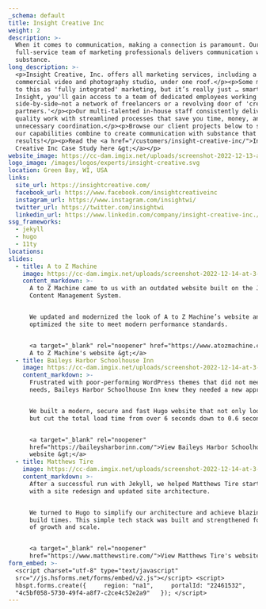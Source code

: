 ```yaml
---
_schema: default
title: Insight Creative Inc
weight: 2
description: >-
  When it comes to communication, making a connection is paramount. Our
  full-service team of marketing professionals delivers communication with
  substance.
long_description: >-
  <p>Insight Creative, Inc. offers all marketing services, including a large
  commercial video and photography studio, under one roof.</p><p>Some may refer
  to this as 'fully integrated' marketing, but it’s really just … smart. At
  Insight, you'll gain access to a team of dedicated employees working
  side-by-side—not a network of freelancers or a revolving door of 'creative
  partners.'</p><p>Our multi-talented in-house staff consistently delivers
  quality work with streamlined processes that save you time, money, and
  unnecessary coordination.</p><p>Browse our client projects below to see how
  our capabilities combine to create communication with substance that leads to
  results!</p><p>Read the <a href="/customers/insight-creative-inc/">Insight
  Creative Inc Case Study here &gt;</a></p>
website_image: https://cc-dam.imgix.net/uploads/screenshot-2022-12-13-at-9-52-52-am.png
logo_image: /images/logos/experts/insight-creative.svg
location: Green Bay, WI, USA
links:
  site_url: https://insightcreative.com/
  facebook_url: https://www.facebook.com/insightcreativeinc
  instagram_url: https://www.instagram.com/insightwi/
  twitter_url: https://twitter.com/insightwi
  linkedin_url: https://www.linkedin.com/company/insight-creative-inc./mycompany/
ssg_frameworks:
  - jekyll
  - hugo
  - 11ty
locations:
slides:
  - title: A to Z Machine
    image: https://cc-dam.imgix.net/uploads/screenshot-2022-12-14-at-3-17-36-pm.png
    content_markdown: >-
      A to Z Machine came to us with an outdated website built on the Joomla
      Content Management System.


      We updated and modernized the look of A to Z Machine’s website and
      optimized the site to meet modern performance standards.


      <a target="_blank" rel="noopener" href="https://www.atozmachine.com/">View
      A to Z Machine's website &gt;</a>
  - title: Baileys Harbor Schoolhouse Inn
    image: https://cc-dam.imgix.net/uploads/screenshot-2022-12-14-at-3-17-56-pm.png
    content_markdown: >-
      Frustrated with poor-performing WordPress themes that did not meet their
      needs, Baileys Harbor Schoolhouse Inn knew they needed a new approach.


      We built a modern, secure and fast Hugo website that not only looks great
      but cut the total load time from over 6 seconds down to 0.6 seconds.


      <a target="_blank" rel="noopener"
      href="https://baileysharborinn.com/">View Baileys Harbor Schoolhouse Inn's
      website &gt;</a>
  - title: Matthews Tire
    image: https://cc-dam.imgix.net/uploads/screenshot-2022-12-14-at-3-18-23-pm.png
    content_markdown: >-
      After a successful run with Jekyll, we helped Matthews Tire start fresh
      with a site redesign and updated site architecture.


      We turned to Hugo to simplify our architecture and achieve blazing fast
      build times. This simple tech stack was built and strengthened for years
      of growth and scale.


      <a target="_blank" rel="noopener"
      href="https://www.matthewstire.com/">View Matthews Tire's website &gt;</a>
form_embed: >-
  <script charset="utf-8" type="text/javascript"
  src="//js.hsforms.net/forms/embed/v2.js"></script> <script>  
  hbspt.forms.create({     region: "na1",     portalId: "22461532",     formId:
  "4c5bf058-5730-49f4-a8f7-c2ce4c52e2a9"   }); </script>
---
```

